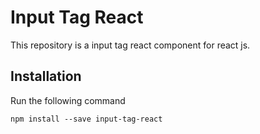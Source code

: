 

# Input Tag React
This repository is a input tag react component for react js.

## Installation
Run the following command 
```
npm install --save input-tag-react
```


